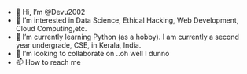 - 👋 Hi, I’m @Devu2002
- 👀 I’m interested in Data Science, Ethical Hacking, Web Development, Cloud Computing,etc.
- 🌱 I’m currently learning Python (as a hobby). I am currently a second year undergrade, CSE, in Kerala, India.
- 💞️ I’m looking to collaborate on ..oh well I dunno
- 📫 How to reach me  

<!---
Devu2002/Devu2002 is a ✨ special ✨ repository because its `README.md` (this file) appears on your GitHub profile.
You can click the Preview link to take a look at your changes.
--->
